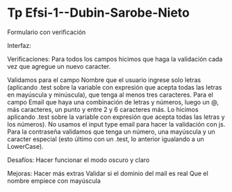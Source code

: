 # Tp Efsi-1--Dubin-Sarobe-Nieto
 Formulario con verificación

Interfaz: 

Verificaciones:
Para todos los campos hicimos que haga la validación cada vez que agregue un nuevo caracter. 

Validamos para el campo Nombre que el usuario ingrese solo letras (aplicando .test sobre la variable con expresión que acepta todas las letras en mayúscula y minúscula), que tenga al menos tres caracteres. 
Para el campo Email que haya una combinación de letras y números, luego un @, más caracteres, un punto y entre 2 y 6 caracteres más. Lo hicimos aplicando .test sobre la variable con expresión que acepta todas las letras y los números). No usamos el input type email para hacer la validación con js.
Para la contraseña validamos que tenga un número, una mayúscula y un caracter especial (esto último con un .test, lo anterior igualando a un LowerCase). 

Desafíos: 
Hacer funcionar el modo oscuro y claro 

Mejoras: 
Hacer más extras 
Validar si el dominio del mail es real
Que el nombre empiece con mayúscula
